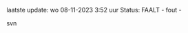 laatste update: 
wo 08-11-2023  3:52   uur 
Status: FAALT - fout - 
<div class="service R">svn</div>